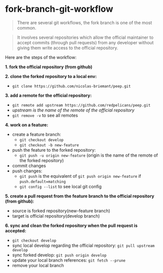 # fork-branch-git-workflow

> There are several git workflows, the fork branch is one of the most common.

> It involves several repositories which allow the official maintainer to accept commits (through pull requests) from any developer without giving them write access to the official repository.

Here are the steps of the workflow:

**1. fork the official repository (from github)**

**2. clone the forked repository to a local env:**
  - `git clone https://github.com/nicolas-briemant/peep.git`

**3. add a remote for the official repository:**
  - `git remote add upstream https://github.com/redpelicans/peep.git`
  - *upstream is the name of the remote of the official repository*
  - `git remove -v` to see all remotes

**4. work on a feature:**
  - create a feature branch:
    - `git checkout develop`
    - `git checkout -b new-feature`
  - push the feature to the forked repository:
    - `git push -u origin new-feature` (origin is the name of the remote of the forked repository)
  - commit changes
  - push changes:
    - `git push` is the equivalent of `git push origin new-feature` if `push.default=matching`
    - `git config --list` to see local git config

**5. create a pull request from the feature branch to the official repository (from github):**
  - source is forked repository(new-feature branch)
  - target is official repository(develop branch)

**6. sync and clean the forked repository when the pull request is accepted:**
  - `git checkout develop`
  - sync local develop regarding the official repository: `git pull upstream develop`
  - sync forked develop: `git push origin develop`
  - update your local branch references: `git fetch --prune`
  - remove your local branch
